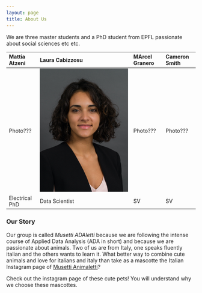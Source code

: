 ```yaml
---
layout: page
title: About Us
---
```


We are three master students and a PhD student from EPFL passionate about social sciences etc etc.

| Mattia Atzeni | Laura Cabizzosu | MArcel Granero | Cameron Smith |
| :------ |:--- | :--- | :--- |
| Photo??? | ![](laura.jpg) | Photo??? |Photo???| 
| Electrical PhD | Data Scientist | SV | SV |

### Our Story
 
Our group is called *Musetti ADAletti* because we are following the intense course of Applied Data Analysis (ADA in short) and because we are passionate about animals. Two of us are from Italy, one speaks fluently italian and the others wants to learn it. What better way to combine cute animals and love for italians and italy than take as a mascotte the Italian Instagram page of [Musetti Animaletti](https://www.instagram.com/musetti_animaletti/?hl=en)?

Check out the instagram page of these cute pets! You will understand why we choose these mascottes.

